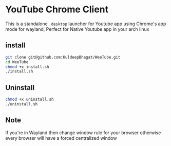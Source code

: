 # YouTube Chrome Client 
This is a standalone `.desktop` launcher for Youtube app using Chrome's app mode for wayland, Perfect for Native Youtube app in your arch linux

## install
```bash 
git clone git@github.com:KuldeepBhagat/WeeTube.git
cd WeeTube
chmod +x install.sh
./install.sh
```

## Uninstall
``` bash
chmod +x uninstall.sh
./uninstall.sh
```

## Note
If you're in Wayland then change window rule for your browser otherwise every browser will have a forced centralized window